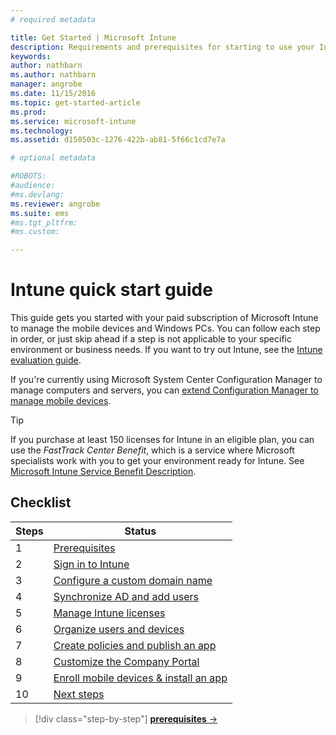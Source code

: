 ```yaml
---
# required metadata

title: Get Started | Microsoft Intune
description: Requirements and prerequisites for starting to use your Intune subscription
keywords:
author: nathbarnms.author: nathbarn
manager: angrobe
ms.date: 11/15/2016
ms.topic: get-started-article
ms.prod:
ms.service: microsoft-intune
ms.technology:
ms.assetid: d158503c-1276-422b-ab81-5f66c1cd7e7a

# optional metadata

#ROBOTS:
#audience:
#ms.devlang:
ms.reviewer: angrobe
ms.suite: ems
#ms.tgt_pltfrm:
#ms.custom:

---
```



# Intune quick start guide
This guide gets you started with your paid subscription of Microsoft Intune to manage the mobile devices and Windows PCs. You can follow each step in order, or just skip ahead if a step is not applicable to your specific environment or business needs. If you want to try out Intune, see the [Intune evaluation guide](/intune/understand-explore/get-started-with-a-30-day-trial-of-microsoft-intune).  

If you're currently using Microsoft System Center Configuration Manager to manage computers and servers, you can [extend Configuration Manager to manage mobile devices](https://docs.microsoft.com/sccm/mdm/understand/choose-between-standalone-intune-and-hybrid-mobile-device-management).

>[!TIP]
>If you purchase at least 150 licenses for Intune in an eligible plan, you can use the *FastTrack Center Benefit*, which is a service where Microsoft specialists work with you to get your environment ready for Intune. See [Microsoft Intune Service Benefit Description](https://docs.microsoft.com/enterprise-mobility-security/Solutions/enterprise-mobility-fasttrack-program).

## Checklist

| Steps | Status  |
| ------------- |-------------|
| 1  | [Prerequisites](what-to-know-before-you-start-microsoft-intune.md) |
| 2 |  [Sign in to Intune](start-with-a-paid-subscription-to-microsoft-intune-step-1.md)     |  
| 3 | [Configure a custom domain name](start-with-a-paid-subscription-to-microsoft-intune-step-2.md)  |
| 4 | [Synchronize AD and add users](start-with-a-paid-subscription-to-microsoft-intune-step-3.md)  |
| 5 | [Manage Intune licenses](start-with-a-paid-subscription-to-microsoft-intune-step-4.md) |
| 6 | [Organize users and devices](start-with-a-paid-subscription-to-microsoft-intune-step-5.md) |
| 7 | [Create policies and publish an app](start-with-a-paid-subscription-to-microsoft-intune-step-6.md) |
| 8 | [Customize the Company Portal](start-with-a-paid-subscription-to-microsoft-intune-step-7.md) |
| 9 | [Enroll mobile devices & install an app](start-with-a-paid-subscription-to-microsoft-intune-step-8.md) |
|10 | [Next steps](post-configuration-tasks.md) |


>[!div class="step-by-step"]
[**prerequisites** &rarr;](what-to-know-before-you-start-microsoft-intune.md)
